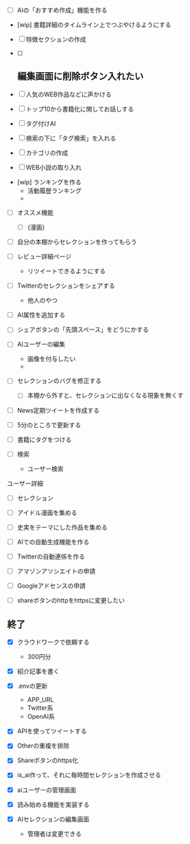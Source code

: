 - [ ] AIの「おすすめ作成」機能を作る
- [wip] 書籍詳細のタイムライン上でつぶやけるようにする

- [ ] 特徴セクションの作成

- [ ] 編集画面に削除ボタン入れたい
  - 

- [ ] 人気のWEB作品などに声かける


- [ ] トップ10から書籍化に関してお話しする

- [ ] タグ付けAI

- [ ] 検索の下に「タグ検索」を入れる

- [ ] カテゴリの作成
- [ ] WEB小説の取り入れ

- [wip] ランキングを作る
  - 活動履歴ランキング
  - 
- [ ] オススメ機能
  - [ ] {漫画}


- [ ] 自分の本棚からセレクションを作ってもらう



- [ ] レビュー詳細ページ
  - リツイートできるようにする

- [ ] Twitterのセレクションをシェアする
  - 他人のやつ
- [ ] AI属性を追加する

- [ ] シェアボタンの「先頭スペース」をどうにかする

- [ ] AIユーザーの編集
  - 画像を付与したい
  - 

- [ ] セレクションのバグを修正する
  - [ ] 本棚から外すと、セレクションに出なくなる現象を無くす
- [ ] News定期ツイートを作成する
- [ ] 5分のところで更新する
- [ ] 書籍にタグをつける

- [ ] 検索
  - ユーザー検索


ユーザー詳細
- [ ] セレクション



- [ ] アイドル漫画を集める
- [ ] 史実をテーマにした作品を集める


- [ ] AIでの自動生成機能を作る
- [ ] Twitterの自動連係を作る



- [ ] アマゾンアソシエイトの申請
- [ ] Googleアドセンスの申請

- [ ] shareボタンのhttpをhttpsに変更したい


## 終了
- [x] クラウドワークで依頼する
  - 300円分
- [x] 紹介記事を書く
- [x] .envの更新
  - APP_URL
  - Twitter系
  - OpenAI系
- [x] APIを使ってツイートする
- [x] Otherの重複を排除
- [x] Shareボタンのhttps化


- [x] is_ai作って、それに毎時間セレクションを作成させる
- [x] aiユーザーの管理画面
- [x] 読み始める機能を実装する
- [x] AIセレクションの編集画面
  - 管理者は変更できる
